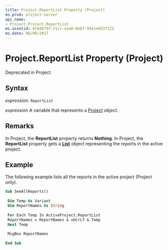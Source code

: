 ```yaml
---
title: Project.ReportList Property (Project)
ms.prod: project-server
api_name:
- Project.Project.ReportList
ms.assetid: 0c688797-21cc-eaa0-0ebf-95e1e053f222
ms.date: 06/08/2017
---
```



# Project.ReportList Property (Project)

Deprecated in Project. 


## Syntax

 _expression_. `ReportList`

 _expression_ A variable that represents a [Project](./Project(enumerations).md) object.


## Remarks

In Project, the  **ReportList** property returns **Nothing**. In Project, the  **ReportList** property gets a **[List](Project.List.md)** object representing the reports in the active project.


## Example

The following example lists all the reports in the active project (Project only).


```vb
Sub SeeAllReports() 
 
 Dim Temp As Variant 
 Dim ReportNames As String 
 
 For Each Temp In ActiveProject.ReportList 
 ReportNames = ReportNames & vbCrLf & Temp 
 Next Temp 
 
 MsgBox ReportNames 
 
End Sub
```


